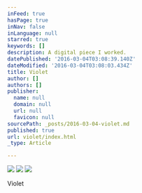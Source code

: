 ```yaml
---
inFeed: true
hasPage: true
inNav: false
inLanguage: null
starred: true
keywords: []
description: A digital piece I worked.
datePublished: '2016-03-04T03:08:39.140Z'
dateModified: '2016-03-04T03:08:03.434Z'
title: Violet
author: []
authors: []
publisher:
  name: null
  domain: null
  url: null
  favicon: null
sourcePath: _posts/2016-03-04-violet.md
published: true
url: violet/index.html
_type: Article

---
```

![](https://the-grid-user-content.s3-us-west-2.amazonaws.com/8fbb72c3-1ea7-404a-919a-66337e7dc33a.png)
![](https://the-grid-user-content.s3-us-west-2.amazonaws.com/885a5118-b6c2-42b1-a744-47af659a3981.png)
![](https://the-grid-user-content.s3-us-west-2.amazonaws.com/671805f0-b33d-4e1f-a04b-3a185c0002d1.png)

Violet